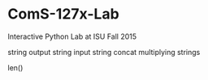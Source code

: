 # ComS-127x-Lab
Interactive Python Lab at ISU Fall 2015 

string output
string input
string concat
multiplying strings

len()